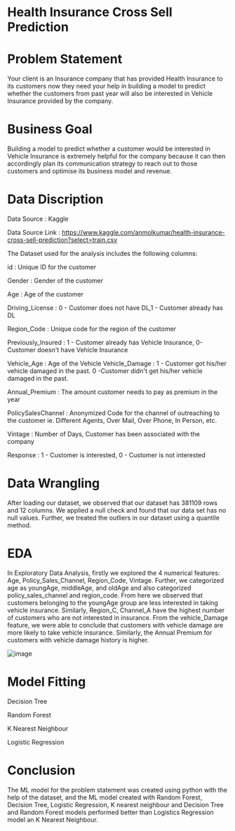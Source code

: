 # Health Insurance Cross Sell Prediction
# Problem Statement

Your client is an Insurance company that has provided Health Insurance to its customers now they need your help in building a model to predict whether the customers from past year will also be interested in Vehicle Insurance provided by the company.

# Business Goal

Building a model to predict whether a customer would be interested in Vehicle Insurance is extremely helpful for the company because it can then accordingly plan its communication strategy to reach out to those customers and optimise its business model and revenue.

# Data Discription

Data Source : Kaggle

Data Source Link : https://www.kaggle.com/anmolkumar/health-insurance-cross-sell-prediction?select=train.csv

The Dataset used for the analysis includes the following columns:

id : Unique ID for the customer

Gender : Gender of the customer

Age : Age of the customer

Driving_License : 0 - Customer does not have DL,1 - Customer already has DL

Region_Code : Unique code for the region of the customer

Previously_Insured : 1 - Customer already has Vehicle Insurance, 0-Customer doesn't have Vehicle Insurance

Vehicle_Age : Age of the Vehicle Vehicle_Damage : 1 - Customer got his/her vehicle damaged in the past. 0 -Customer didn't get his/her vehicle damaged in the past.

Annual_Premium : The amount customer needs to pay as premium in the year

PolicySalesChannel : Anonymized Code for the channel of outreaching to the customer ie. Different Agents, Over Mail, Over Phone, In Person, etc.

Vintage : Number of Days, Customer has been associated with the company

Response : 1 - Customer is interested, 0 - Customer is not interested

# Data Wrangling

After loading our dataset, we observed that our dataset has 381109 rows and 12 columns. We applied a null check and found that our data set has no null values. Further, we treated the outliers in our dataset using a quantile method.

# EDA

In Exploratory Data Analysis, firstly we explored the 4 numerical features: Age, Policy_Sales_Channel, Region_Code, Vintage. Further, we categorized age as youngAge, middleAge, and oldAge and also categorized policy_sales_channel and region_code. From here we observed that customers belonging to the youngAge group are less interested in taking vehicle insurance. Similarly, Region_C, Channel_A have the highest number of customers who are not interested in insurance. From the vehicle_Damage feature, we were able to conclude that customers with vehicle damage are more likely to take vehicle insurance. Similarly, the Annual Premium for customers with vehicle damage history is higher.

![image](https://user-images.githubusercontent.com/97510475/180388372-5e9339b2-ac21-46c7-adc8-e56bbe98073d.png)

# Model Fitting

Decision Tree

Random Forest

K Nearest Neighbour

Logistic Regression

# Conclusion

The ML model for the problem statement was created using python with the help of the dataset, and the ML model created with Random Forest, Decision Tree, Logistic Regression, K nearest neighbour and Decision Tree and Random Forest models performed better than Logistics Regression model an K Nearest Neighbour.
